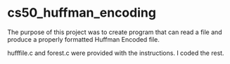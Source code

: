 cs50_huffman_encoding
=====================

The purpose of this project was to create program that can read a file and produce a properly formatted Huffman Encoded file.

hufffile.c and forest.c were provided with the instructions. I coded the rest. 
